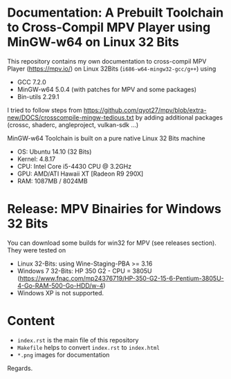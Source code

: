 Documentation: A Prebuilt Toolchain to Cross-Compil MPV Player using MinGW-w64 on Linux 32 Bits
================================================================================================

This repository contains my own documentation to cross-compil MPV Player
(<https://mpv.io/>) on Linux 32Bits (`i686-w64-mingw32-gcc/g++`) using

-   GCC 7.2.0
-   MinGW-w64 5.0.4 (with patches for MPV and some packages)
-   Bin-utils 2.29.1

I tried to follow steps from https://github.com/qyot27/mpv/blob/extra-new/DOCS/crosscompile-mingw-tedious.txt by adding additional packages (crossc, shaderc, angleproject, vulkan-sdk ...)

MinGW-w64 Toolchain is built on  a pure native Linux 32 Bits machine

-   OS: Ubuntu 14.10 (32 Bits)
-   Kernel: 4.8.17
-   CPU: Intel Core i5-4430 CPU @ 3.2GHz
-   GPU: AMD/ATI Hawaii XT [Radeon R9 290X]
-   RAM: 1087MB / 8024MB

Release: MPV Binairies for Windows 32 Bits
===========================================
You can download some builds for win32 for MPV (see releases section).
They were tested on
- Linux 32-Bits: using Wine-Staging-PBA >= 3.16
- Windows 7 32-Bits: HP 350 G2 - CPU = 3805U (https://www.fnac.com/mp24376719/HP-350-G2-15-6-Pentium-3805U-4-Go-RAM-500-Go-HDD/w-4)
- Windows XP is not supported.

Content
=======

- `index.rst` is the main file of this repository
- `Makefile` helps to convert `index.rst` to `index.html`
- `*.png` images for documentation

Regards.

